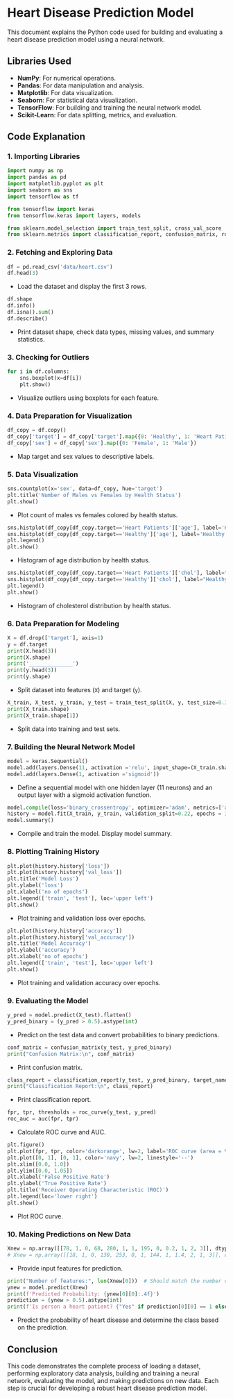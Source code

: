 # Heart Disease Prediction Model

This document explains the Python code used for building and evaluating a heart disease prediction model using a neural network.

## Libraries Used

- **NumPy**: For numerical operations.
- **Pandas**: For data manipulation and analysis.
- **Matplotlib**: For data visualization.
- **Seaborn**: For statistical data visualization.
- **TensorFlow**: For building and training the neural network model.
- **Scikit-Learn**: For data splitting, metrics, and evaluation.

## Code Explanation

### 1. Importing Libraries

```python
import numpy as np
import pandas as pd
import matplotlib.pyplot as plt
import seaborn as sns
import tensorflow as tf

from tensorflow import keras
from tensorflow.keras import layers, models

from sklearn.model_selection import train_test_split, cross_val_score
from sklearn.metrics import classification_report, confusion_matrix, roc_curve, auc
```

### 2. Fetching and Exploring Data

```python
df = pd.read_csv('data/heart.csv')
df.head(3)
```
- Load the dataset and display the first 3 rows.

```python
df.shape
df.info()
df.isna().sum()
df.describe()
```
- Print dataset shape, check data types, missing values, and summary statistics.

### 3. Checking for Outliers

```python
for i in df.columns:
    sns.boxplot(x=df[i])
    plt.show()
```
- Visualize outliers using boxplots for each feature.

### 4. Data Preparation for Visualization

```python
df_copy = df.copy()
df_copy['target'] = df_copy['target'].map({0: 'Healthy', 1: 'Heart Patients'})
df_copy['sex'] = df_copy['sex'].map({0: 'Female', 1: 'Male'})
```
- Map target and sex values to descriptive labels.

### 5. Data Visualization

```python
sns.countplot(x='sex', data=df_copy, hue='target')
plt.title('Number of Males vs Females by Health Status')
plt.show()
```
- Plot count of males vs females colored by health status.

```python
sns.histplot(df_copy[df_copy.target=='Heart Patients']['age'], label='Heart Patients')
sns.histplot(df_copy[df_copy.target=='Healthy']['age'], label='Healthy')
plt.legend()
plt.show()
```
- Histogram of age distribution by health status.

```python
sns.histplot(df_copy[df_copy.target=='Heart Patients']['chol'], label="Heart Patients")
sns.histplot(df_copy[df_copy.target=='Healthy']['chol'], label="Healthy")
plt.legend()
plt.show()
```
- Histogram of cholesterol distribution by health status.

### 6. Data Preparation for Modeling

```python
X = df.drop(['target'], axis=1)
y = df.target
print(X.head(3))
print(X.shape)
print('______________')
print(y.head(3))
print(y.shape)
```
- Split dataset into features (`X`) and target (`y`).

```python
X_train, X_test, y_train, y_test = train_test_split(X, y, test_size=0.3, random_state=111)
print(X_train.shape)
print(X_train.shape[1])
```
- Split data into training and test sets.

### 7. Building the Neural Network Model

```python
model = keras.Sequential()
model.add(layers.Dense(11, activation ='relu', input_shape=(X_train.shape[1], )))
model.add(layers.Dense(1, activation ='sigmoid'))
```
- Define a sequential model with one hidden layer (11 neurons) and an output layer with a sigmoid activation function.

```python
model.compile(loss='binary_crossentropy', optimizer='adam', metrics=['accuracy'])
history = model.fit(X_train, y_train, validation_split=0.22, epochs = 300)
model.summary()
```
- Compile and train the model. Display model summary.

### 8. Plotting Training History

```python
plt.plot(history.history['loss'])
plt.plot(history.history['val_loss'])
plt.title('Model Loss')
plt.ylabel('loss')
plt.xlabel('no of epochs')
plt.legend(['train', 'test'], loc='upper left')
plt.show()
```
- Plot training and validation loss over epochs.

```python
plt.plot(history.history['accuracy'])
plt.plot(history.history['val_accuracy'])
plt.title('Model Accuracy')
plt.ylabel('accuracy')
plt.xlabel('no of epochs')
plt.legend(['train', 'test'], loc='upper left')
plt.show()
```
- Plot training and validation accuracy over epochs.

### 9. Evaluating the Model

```python
y_pred = model.predict(X_test).flatten()
y_pred_binary = (y_pred > 0.5).astype(int)
```
- Predict on the test data and convert probabilities to binary predictions.

```python
conf_matrix = confusion_matrix(y_test, y_pred_binary)
print("Confusion Matrix:\n", conf_matrix)
```
- Print confusion matrix.

```python
class_report = classification_report(y_test, y_pred_binary, target_names=['Healthy', 'Heart Patients'])
print("Classification Report:\n", class_report)
```
- Print classification report.

```python
fpr, tpr, thresholds = roc_curve(y_test, y_pred)
roc_auc = auc(fpr, tpr)
```
- Calculate ROC curve and AUC.

```python
plt.figure()
plt.plot(fpr, tpr, color='darkorange', lw=2, label='ROC curve (area = %0.2f)' % roc_auc)
plt.plot([0, 1], [0, 1], color='navy', lw=2, linestyle='--')
plt.xlim([0.0, 1.0])
plt.ylim([0.0, 1.05])
plt.xlabel('False Positive Rate')
plt.ylabel('True Positive Rate')
plt.title('Receiver Operating Characteristic (ROC)')
plt.legend(loc='lower right')
plt.show()
```
- Plot ROC curve.

### 10. Making Predictions on New Data

```python
Xnew = np.array([[78, 1, 0, 68, 280, 1, 1, 195, 0, 0.2, 1, 2, 3]], dtype=np.float64)  # Example input for an unhealthy person
# Xnew = np.array([[18, 1, 0, 130, 253, 0, 1, 144, 1, 1.4, 2, 1, 3]], dtype=np.float64)  # Example input for a healthy person
```
- Provide input features for prediction.

```python
print("Number of features:", len(Xnew[0]))  # Should match the number of input features used in training
ynew = model.predict(Xnew)
print(f'Predicted Probability: {ynew[0][0]:.4f}')
prediction = (ynew > 0.5).astype(int)
print(f'Is person a heart patient? {"Yes" if prediction[0][0] == 1 else "No"}')
```
- Predict the probability of heart disease and determine the class based on the prediction.

## Conclusion

This code demonstrates the complete process of loading a dataset, performing exploratory data analysis, building and training a neural network, evaluating the model, and making predictions on new data. Each step is crucial for developing a robust heart disease prediction model.

